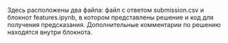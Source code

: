 Здесь расположены два файла: файл с ответом submission.csv и блокнот features.ipynb, в котором представлены решение и код для получения предсказания. Дополнительные комментарии по решению находятся внутри блокнота.
